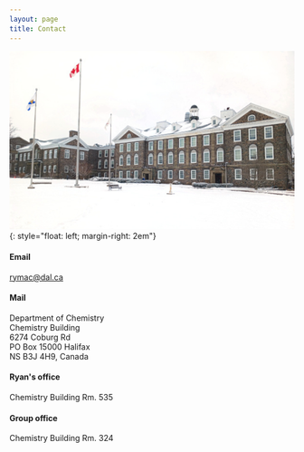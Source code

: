 ```yaml
---
layout: page
title: Contact
---
```


![Photo of the Dal Chemistry Building in winter](/images/chem_building.jpg)
{: style="float: left; margin-right: 2em"}


#### Email

[rymac@dal.ca](mailto:rymac@dal.ca)


#### Mail

Department of Chemistry \
Chemistry Building \
6274 Coburg Rd \
PO Box 15000 Halifax \
NS B3J 4H9, Canada


#### Ryan's office

Chemistry Building Rm. 535


#### Group office

Chemistry Building Rm. 324
